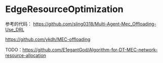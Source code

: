# EdgeResourceOptimization

参考的代码：
https://github.com/sling0318/Multi-Agent-Mec_Offloading-Use_DRL

https://github.com/ykdh/MEC-offloading

TODO：https://github.com/E1egantGod/Algorithm-for-DT-MEC-network-resource-allocation
